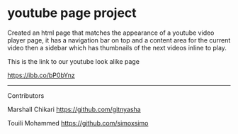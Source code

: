# youtube page project

Created an html page that matches the appearance of a youtube video player page, it has a navigation bar on top and a content area for the current video then a sidebar which has thumbnails of the next videos inline to play. 

This is the link to our youtube look alike page

https://ibb.co/bP0bYnz 




-----------------------------------------------------
Contributors

Marshall Chikari
https://github.com/gitnyasha

Touili Mohammed
https://github.com/simoxsimo 
 

